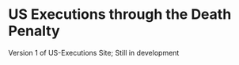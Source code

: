 <h1>US Executions through the Death Penalty</h1>

Version 1 of US-Executions Site; Still in development